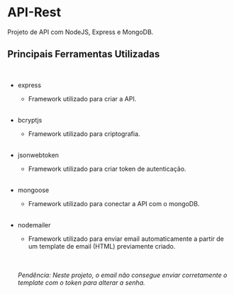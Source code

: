 # API-Rest

Projeto de API com NodeJS, Express e MongoDB.
<br>

## Principais Ferramentas Utilizadas

<br>

* express
  * Framework utilizado para criar a API.
  <br>

* bcryptjs
  * Framework utilizado para criptografia.
  <br>
  
* jsonwebtoken
  * Framework utilizado para criar token de autenticação.
  <br>
  
* mongoose
  * Framework utilizado para conectar a API com o mongoDB.
  <br>
  
* nodemailer
  * Framework utilizado para enviar email automaticamente a partir de um template de email (HTML) previamente criado.
  <br>
  <br>
  
  _Pendência: Neste projeto, o email não consegue enviar corretamente o template com o token para alterar a senha._ 
